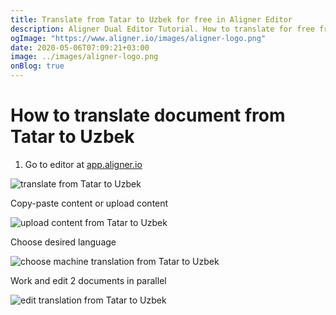 ```yaml
---
title: Translate from Tatar to Uzbek for free in Aligner Editor
description: Aligner Dual Editor Tutorial. How to translate for free from Tatar to Uzbek. Aligner is multilingual document management platform. 
ogImage: "https://www.aligner.io/images/aligner-logo.png"
date: 2020-05-06T07:09:21+03:00
image: ../images/aligner-logo.png
onBlog: true
---
```


# How to translate document from Tatar to Uzbek

1. Go to editor at [app.aligner.io](https://app.aligner.io "Aligner App web page")

![translate from Tatar to Uzbek](../aligner-blank-editor.png "translate from Tatar to Uzbek")

Copy-paste content or upload content

![upload content from Tatar to Uzbek](../aligner-uploaded-document.png "upload content from Tatar to Uzbek")

Choose desired language

![choose machine translation from Tatar to Uzbek](../aligner-language-dropdown.png "choose machine translation from Tatar to Uzbek")

Work and edit 2 documents in parallel

![edit translation from Tatar to Uzbek](../aligner-double-sitded-editor.png "edit translation from Tatar to Uzbek")

